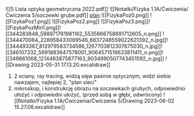![[5 Lista optyka geometryczna 2022.pdf]]
![[Notatki/Fizyka 1.1A/Ćwiczenia/Ćwiczenia 5/soczewki grube.pdf]]
[plan](https://knbgis.pwr.edu.pl/kampus/A1.html)
![[FizykaPoz0.png]]
![[FizykaPoz1.png]]
![[FizykaPoz2.png]]
![[FizykaPoz3.png]]![[FizykaPozMin1.png]]![[344283848_598971761981162_5535666758691712605_n.png]]
![[344470084_228958433089546_6637248559022621392_n.jpg]]![[344493367_812979583734586_1267703812307675030_n.jpg]]![[346107332_5691883647578001_9064571516633811411_n.png]]![[349861068_1214483875877163_9034990507743451592_n.jpg]]
![[Drawing 2023-05-31 17.13.20.excalidraw]]


1. 2 sciany, ray tracing, widzą sięw paśmie optycznym, widzi siebie nawzajem, najlepiej 2, "plan sieci" 
2. mikroskop, i konstrukcję obrazu na soczewkach grubych, odpowiednio ułożyć i odpowiedni ułożyć, (przed sobą w głębi, odwrócony)
   ![[Notatki/Fizyka 1.1A/Ćwiczenia/Ćwiczenia 5/Drawing 2023-06-02 15.27.06.excalidraw]]